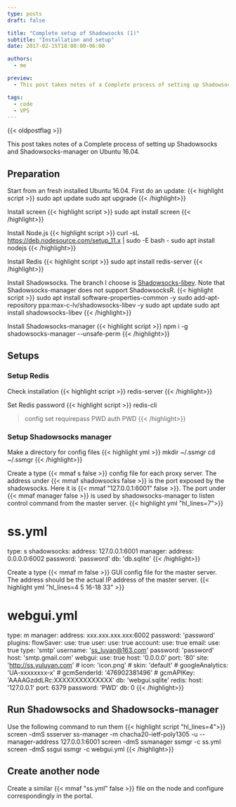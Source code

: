 ```yaml
---
type: posts
draft: false

title: "Complete setup of Shadowsocks (1)"
subtitle: "Installation and setup"
date: 2017-02-15T18:00:00-06:00

authors:
  - me

preview:
  - This post takes notes of a Complete process of setting up Shadowsocks and Shadowsocks-manager on Ubuntu 16.04. The first post is about the basic installation and setup process.

tags:
  - code
  - VPS
---
```

{{< oldpostflag >}}

This post takes notes of a Complete process of setting up Shadowsocks and Shadowsocks-manager on Ubuntu 16.04.

## Preparation
Start from an fresh installed Ubuntu 16.04. First do an update:
{{< highlight script >}}
sudo apt update
sudo apt upgrade
{{< /highlight>}}

Install screen
{{< highlight script >}}
sudo apt install screen
{{< /highlight>}}

Install Node.js
{{< highlight script >}}
curl -sL https://deb.nodesource.com/setup_11.x | sudo -E bash -
sudo apt install nodejs
{{< /highlight>}}

Install Redis
{{< highlight script >}}
sudo apt install redis-server
{{< /highlight>}}

Install Shadowsocks. The branch I choose is [Shadowsocks-libev](https://github.com/shadowsocks/shadowsocks-libev).
Note that Shadowsocks-manager does not support ShadowsocksR.
{{< highlight script >}}
sudo apt install software-properties-common -y
sudo add-apt-repository ppa:max-c-lv/shadowsocks-libev -y
sudo apt update
sudo apt install shadowsocks-libev
{{< /highlight>}}

Install Shadowsocks-manager
{{< highlight script >}}
npm i -g shadowsocks-manager --unsafe-perm
{{< /highlight>}}


## Setups

### Setup Redis
Check installation
{{< highlight script >}}
redis-server
{{< /highlight>}}

Set Redis password
{{< highlight script >}}
redis-cli
> config set requirepass PWD
> auth PWD
{{< /highlight>}}

### Setup Shadowsocks manager
Make a directory for config files
{{< highlight yml >}}
mkdir ~/.ssmgr
cd ~/.ssmgr
{{< /highlight>}}

Create a type {{< mmaf s false >}} config file for each proxy server. The address under {{< mmaf shadowsocks false >}} is the port exposed by the shadowsocks. Here it is {{< mmaf "127.0.0.1:6001" false >}}. The port under {{< mmaf manager false >}} is used by shadowsocks-manager to listen control command from the master server. 
{{< highlight yml "hl_lines=7">}}
# ss.yml
type: s
shadowsocks:
  address: 127.0.0.1:6001
manager:
  address: 0.0.0.0:6002
  password: 'password'
db: 'db.sqlite'
{{< /highlight>}}

Create a type {{< mmaf m false >}} GUI config file for the master server. The address should be the actual IP address of the master server.
{{< highlight yml "hl_lines=4 5 16-18 33" >}}
# webgui.yml
type: m
manager:
  address: xxx.xxx.xxx.xxx:6002
  password: 'password'
plugins:
  flowSaver:
    use: true
  user:
    use: true
  account:
    use: true
  email:
    use: true
    type: 'smtp'
    username: 'ss_luyan@163.com'
    password: 'password'
    host: 'smtp.gmail.com'
  webgui:
    use: true
    host: '0.0.0.0'
    port: '80'
     site: 'http://ss.yuluyan.com'
    # icon: 'icon.png'
    # skin: 'default'
    # googleAnalytics: 'UA-xxxxxxxx-x'
    # gcmSenderId: '476902381496'
    # gcmAPIKey: 'AAAAGzddLRc:XXXXXXXXXXXXXX'
db: 'webgui.sqlite'
redis:
  host: '127.0.0.1'
  port: 6379
  password: 'PWD'
  db: 0
{{< /highlight>}}

## Run Shadowsocks and Shadowsocks-manager
Use the following command to run them
{{< highlight script "hl_lines=4">}}
screen -dmS ssserver ss-manager -m chacha20-ietf-poly1305 -u --manager-address 127.0.0.1:6001
screen -dmS ssmanager ssmgr -c ss.yml
screen -dmS ssgui ssmgr -c webgui.yml
{{< /highlight>}}

## Create another node
Create a similar {{< mmaf "ss.yml" false >}} file on the node and configure correspondingly in the portal.